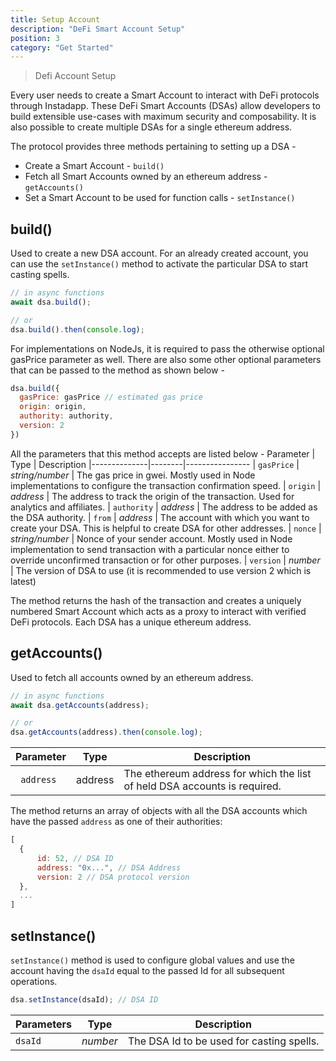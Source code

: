 ```yaml
---
title: Setup Account
description: "DeFi Smart Account Setup"
position: 3
category: "Get Started"
---
```


> Defi Account Setup

Every user needs to create a Smart Account to interact with DeFi protocols through Instadapp. These DeFi Smart Accounts (DSAs) allow developers to build extensible use-cases with maximum security and composability. It is also possible to create multiple DSAs for a single ethereum address.

The protocol provides three methods pertaining to setting up a DSA -

- Create a Smart Account - `build()`
- Fetch all Smart Accounts owned by an ethereum address - `getAccounts()`
- Set a Smart Account to be used for function calls - `setInstance()`

## build()

Used to create a new DSA account. For an already created account, you can use the `setInstance()` method to activate the particular DSA to start casting spells.

```js
// in async functions
await dsa.build();

// or
dsa.build().then(console.log);
```

For implementations on NodeJs, it is required to pass the otherwise optional gasPrice parameter as well. There are also some other optional parameters that can be passed to the method as shown below -

```js
dsa.build({
  gasPrice: gasPrice // estimated gas price
  origin: origin,
  authority: authority,
  version: 2
})
```

All the parameters that this method accepts are listed below -
Parameter | Type | Description
|--------------|--------|----------------
| `gasPrice` | _string/number_ | The gas price in gwei. Mostly used in Node implementations to configure the transaction confirmation speed.
| `origin` | _address_ | The address to track the origin of the transaction. Used for analytics and affiliates.
| `authority` | _address_ | The address to be added as the DSA authority.
| `from` | _address_ | The account with which you want to create your DSA. This is helpful to create DSA for other addresses.
| `nonce` | _string/number_ | Nonce of your sender account. Mostly used in Node implementation to send transaction with a particular nonce either to override unconfirmed transaction or for other purposes.
| `version` | _number_ | The version of DSA to use (it is recommended to use version 2 which is latest)

The method returns the hash of the transaction and creates a uniquely numbered Smart Account which acts as a proxy to interact with verified DeFi protocols. Each DSA has a unique ethereum address.

## getAccounts()

Used to fetch all accounts owned by an ethereum address.

```js
// in async functions
await dsa.getAccounts(address);

// or
dsa.getAccounts(address).then(console.log);
```

| Parameter  | Type    | Description                                                               |
| ---------- | ------- | ------------------------------------------------------------------------- |
| ` address` | address | The ethereum address for which the list of held DSA accounts is required. |

The method returns an array of objects with all the DSA accounts which have the passed `address` as one of their authorities:

```js
[
  {
      id: 52, // DSA ID
      address: "0x...", // DSA Address
      version: 2 // DSA protocol version
  },
  ...
]
```

## setInstance()

`setInstance()` method is used to configure global values and use the account having the `dsaId` equal to the passed Id for all subsequent operations.

```js
dsa.setInstance(dsaId); // DSA ID
```

| Parameters | Type     | Description                               |
| ---------- | -------- | ----------------------------------------- |
| `dsaId`    | _number_ | The DSA Id to be used for casting spells. |
